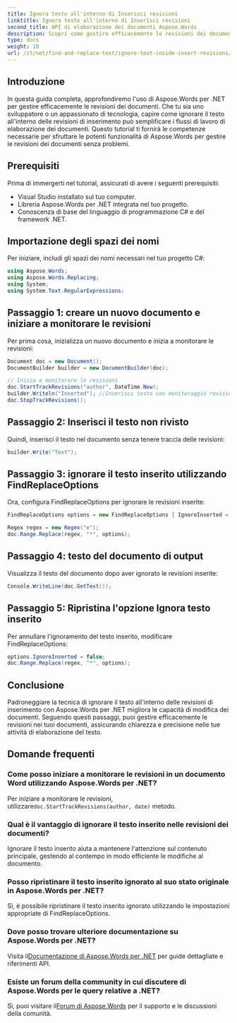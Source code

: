 ```yaml
---
title: Ignora testo all'interno di Inserisci revisioni
linktitle: Ignora testo all'interno di Inserisci revisioni
second_title: API di elaborazione dei documenti Aspose.Words
description: Scopri come gestire efficacemente le revisioni dei documenti con Aspose.Words per .NET. Scopri tecniche per ignorare il testo all'interno delle revisioni di inserimento per una modifica semplificata.
type: docs
weight: 10
url: /it/net/find-and-replace-text/ignore-text-inside-insert-revisions/
---
```

## Introduzione

In questa guida completa, approfondiremo l'uso di Aspose.Words per .NET per gestire efficacemente le revisioni dei documenti. Che tu sia uno sviluppatore o un appassionato di tecnologia, capire come ignorare il testo all'interno delle revisioni di inserimento può semplificare i flussi di lavoro di elaborazione dei documenti. Questo tutorial ti fornirà le competenze necessarie per sfruttare le potenti funzionalità di Aspose.Words per gestire le revisioni dei documenti senza problemi.

## Prerequisiti

Prima di immergerti nel tutorial, assicurati di avere i seguenti prerequisiti:
- Visual Studio installato sul tuo computer.
- Libreria Aspose.Words per .NET integrata nel tuo progetto.
- Conoscenza di base del linguaggio di programmazione C# e del framework .NET.

## Importazione degli spazi dei nomi

Per iniziare, includi gli spazi dei nomi necessari nel tuo progetto C#:
```csharp
using Aspose.Words;
using Aspose.Words.Replacing;
using System;
using System.Text.RegularExpressions;
```

## Passaggio 1: creare un nuovo documento e iniziare a monitorare le revisioni

Per prima cosa, inizializza un nuovo documento e inizia a monitorare le revisioni:
```csharp
Document doc = new Document();
DocumentBuilder builder = new DocumentBuilder(doc);

// Inizia a monitorare le revisioni
doc.StartTrackRevisions("author", DateTime.Now);
builder.Writeln("Inserted"); //Inserisci testo con monitoraggio revisioni
doc.StopTrackRevisions();
```

## Passaggio 2: Inserisci il testo non rivisto

Quindi, inserisci il testo nel documento senza tenere traccia delle revisioni:
```csharp
builder.Write("Text");
```

## Passaggio 3: ignorare il testo inserito utilizzando FindReplaceOptions

Ora, configura FindReplaceOptions per ignorare le revisioni inserite:
```csharp
FindReplaceOptions options = new FindReplaceOptions { IgnoreInserted = true };

Regex regex = new Regex("e");
doc.Range.Replace(regex, "*", options);
```

## Passaggio 4: testo del documento di output

Visualizza il testo del documento dopo aver ignorato le revisioni inserite:
```csharp
Console.WriteLine(doc.GetText());
```

## Passaggio 5: Ripristina l'opzione Ignora testo inserito

Per annullare l'ignoramento del testo inserito, modificare FindReplaceOptions:
```csharp
options.IgnoreInserted = false;
doc.Range.Replace(regex, "*", options);
```

## Conclusione

Padroneggiare la tecnica di ignorare il testo all'interno delle revisioni di inserimento con Aspose.Words per .NET migliora le capacità di modifica dei documenti. Seguendo questi passaggi, puoi gestire efficacemente le revisioni nei tuoi documenti, assicurando chiarezza e precisione nelle tue attività di elaborazione del testo.

## Domande frequenti

### Come posso iniziare a monitorare le revisioni in un documento Word utilizzando Aspose.Words per .NET?
 Per iniziare a monitorare le revisioni, utilizzare`doc.StartTrackRevisions(author, date)` metodo.

### Qual è il vantaggio di ignorare il testo inserito nelle revisioni dei documenti?
Ignorare il testo inserito aiuta a mantenere l'attenzione sul contenuto principale, gestendo al contempo in modo efficiente le modifiche al documento.

### Posso ripristinare il testo inserito ignorato al suo stato originale in Aspose.Words per .NET?
Sì, è possibile ripristinare il testo inserito ignorato utilizzando le impostazioni appropriate di FindReplaceOptions.

### Dove posso trovare ulteriore documentazione su Aspose.Words per .NET?
 Visita il[Documentazione di Aspose.Words per .NET](https://reference.aspose.com/words/net/) per guide dettagliate e riferimenti API.

### Esiste un forum della community in cui discutere di Aspose.Words per le query relative a .NET?
 Sì, puoi visitare il[Forum di Aspose.Words](https://forum.aspose.com/c/words/8) per il supporto e le discussioni della comunità.